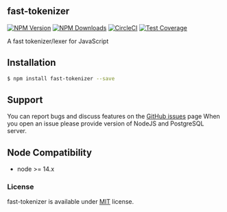 ## fast-tokenizer
  
[![NPM Version][npm-image]][npm-url]
[![NPM Downloads][downloads-image]][downloads-url]
[![CircleCI][circleci-image]][circleci-url]
[![Test Coverage][coveralls-image]][coveralls-url]


A fast tokenizer/lexer for JavaScript

## Installation

```bash
$ npm install fast-tokenizer --save
```

## Support
You can report bugs and discuss features on the [GitHub issues](https://github.com/panates/fast-tokenizer/issues) page
When you open an issue please provide version of NodeJS and PostgreSQL server.

## Node Compatibility
- node >= 14.x
 
  
### License
fast-tokenizer is available under [MIT](LICENSE) license.

[npm-image]: https://img.shields.io/npm/v/fast-tokenizer.svg
[npm-url]: https://npmjs.org/package/fast-tokenizer
[circleci-image]: https://circleci.com/gh/panates/fast-tokenizer/tree/master.svg?style=shield
[circleci-url]: https://circleci.com/gh/panates/fast-tokenizer/tree/master
[coveralls-image]: https://img.shields.io/coveralls/panates/fast-tokenizer/main.svg
[coveralls-url]: https://coveralls.io/r/panates/fast-tokenizer
[downloads-image]: https://img.shields.io/npm/dm/fast-tokenizer.svg
[downloads-url]: https://npmjs.org/package/fast-tokenizer
[gitter-image]: https://badges.gitter.im/panates/fast-tokenizer.svg
[gitter-url]: https://gitter.im/panates/fast-tokenizer?utm_source=badge&utm_medium=badge&utm_campaign=pr-badge&utm_content=badge
[dependencies-image]: https://david-dm.org/panates/fast-tokenizer/status.svg
[dependencies-url]:https://david-dm.org/panates/fast-tokenizer
[devdependencies-image]: https://david-dm.org/panates/fast-tokenizer/dev-status.svg
[devdependencies-url]:https://david-dm.org/panates/fast-tokenizer?type=dev
[quality-image]: http://npm.packagequality.com/shield/fast-tokenizer.png
[quality-url]: http://packagequality.com/#?package=fast-tokenizer
